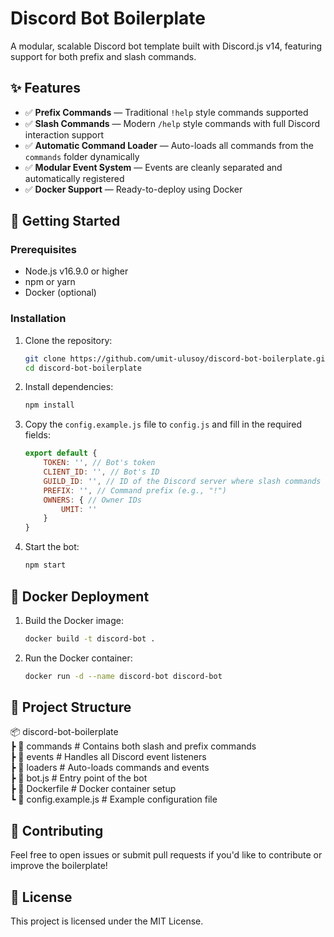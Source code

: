 # Discord Bot Boilerplate

A modular, scalable Discord bot template built with Discord.js v14, featuring support for both prefix and slash commands.

## ✨ Features

- ✅ **Prefix Commands** — Traditional `!help` style commands supported  
- ✅ **Slash Commands** — Modern `/help` style commands with full Discord interaction support  
- ✅ **Automatic Command Loader** — Auto-loads all commands from the `commands` folder dynamically  
- ✅ **Modular Event System** — Events are cleanly separated and automatically registered  
- ✅ **Docker Support** — Ready-to-deploy using Docker  

## 🚀 Getting Started

### Prerequisites

- Node.js v16.9.0 or higher  
- npm or yarn  
- Docker (optional)  

### Installation

1. Clone the repository:

    ````bash
    git clone https://github.com/umit-ulusoy/discord-bot-boilerplate.git
    cd discord-bot-boilerplate
    ````

2. Install dependencies:

    ````bash
    npm install
    ````

3. Copy the `config.example.js` file to `config.js` and fill in the required fields:

    ````js
    export default {
        TOKEN: '', // Bot's token
        CLIENT_ID: '', // Bot's ID
        GUILD_ID: '', // ID of the Discord server where slash commands will be registered
        PREFIX: '', // Command prefix (e.g., "!")
        OWNERS: { // Owner IDs
            UMIT: ''
        }
    }
    ````

4. Start the bot:

    ````bash
    npm start
    ````

## 🐳 Docker Deployment

1. Build the Docker image:

    ````bash
    docker build -t discord-bot .
    ````

2. Run the Docker container:

    ````bash
    docker run -d --name discord-bot discord-bot
    ````

## 📁 Project Structure

📦 discord-bot-boilerplate  
 ┣ 📂 commands          # Contains both slash and prefix commands  
 ┣ 📂 events            # Handles all Discord event listeners  
 ┣ 📂 loaders           # Auto-loads commands and events  
 ┣ 📄 bot.js            # Entry point of the bot  
 ┣ 📄 Dockerfile        # Docker container setup  
 ┗ 📄 config.example.js # Example configuration file  

## 🤝 Contributing

Feel free to open issues or submit pull requests if you'd like to contribute or improve the boilerplate!

## 📜 License

This project is licensed under the MIT License.
